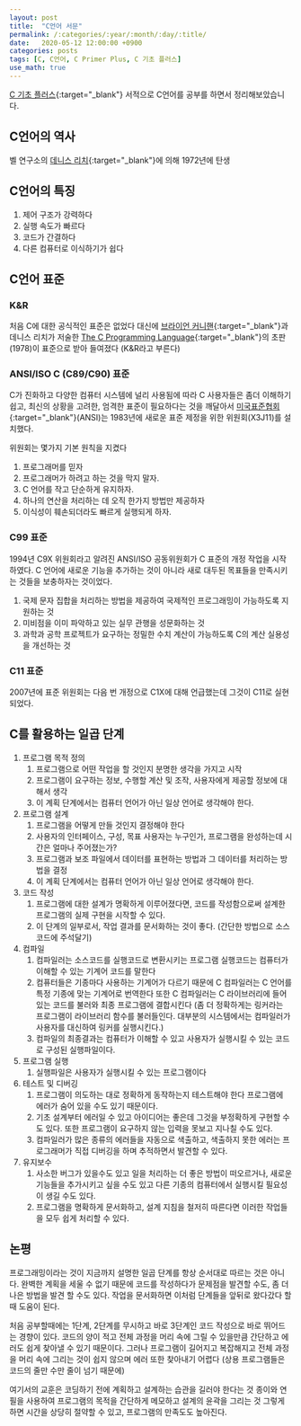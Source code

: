 ```yaml
---
layout: post
title:  "C언어 서문"
permalink: /:categories/:year/:month/:day/:title/
date:   2020-05-12 12:00:00 +0900
categories: posts
tags: [C, C언어, C Primer Plus, C 기초 플러스]
use_math: true
---
```


[C 기초 플러스](http://www.yes24.com/Product/Goods/57614028){:target="_blank"} 서적으로 C언어를 공부를 하면서 정리해보았습니다.


## C언어의 역사
벨 연구소의 [데니스 리치](https://ko.wikipedia.org/wiki/%EB%8D%B0%EB%8B%88%EC%8A%A4_%EB%A6%AC%EC%B9%98){:target="_blank"}에 의해 1972년에 탄생

## C언어의 특징
1. 제어 구조가 강력하다
2. 실행 속도가 빠르다
3. 코드가 간결하다
4. 다른 컴퓨터로 이식하기가 쉽다

## C언어 표준
### K&R
처음 C에 대한 공식적인 표준은 없었다 대신에 [브라이언 커니핸](https://ko.wikipedia.org/wiki/%EB%B8%8C%EB%9D%BC%EC%9D%B4%EC%96%B8_%EC%BB%A4%EB%8B%88%ED%95%B8){:target="_blank"}과 데니스 리치가 저술한 [The C Programming Language](https://en.wikipedia.org/wiki/The_C_Programming_Language){:target="_blank"}의 초판 (1978)이 표준으로 받아 들여졌다 (K&R라고 부른다)

### ANSI/ISO C (C89/C90) 표준 
C가 진화하고 다양한 컴퓨터 시스템에 널리 사용됨에 따라 C 사용자들은 좀더 이해하기 쉽고, 최신의 상황을 고려한, 엄격한 표준이 필요하다는 것을 깨달아서
[미국표준협회](https://ko.wikipedia.org/wiki/%EB%AF%B8%EA%B5%AD_%EA%B5%AD%EA%B0%80%ED%91%9C%EC%A4%80_%ED%98%91%ED%9A%8C){:target="_blank"}(ANSI)는 1983년에 새로운 표준 제정을 위한 위원회(X3J11)를 설치했다.

위원회는 몇가지 기본 원칙을 지켰다
1. 프로그래머를 믿자
2. 프로그래머가 하려고 하는 것을 막지 말자.
3. C 언어를 작고 단순하게 유지하자.
4. 하나의 연산을 처리하는 데 오직 한가지 방법만 제공하자
5. 이식성이 훼손되더라도 빠르게 실행되게 하자.

### C99 표준
1994년 C9X 위원회라고 알려진 ANSI/ISO 공동위원회가 C 표준의 개정 작업을 시작하였다.
C 언어에 새로운 기능을 추가하는 것이 아니라 새로 대두된 목표들을 만족시키는 것들을 보충하자는 것이었다.
1. 국제 문자 집합을 처리하는 방법을 제공하여 국제적인 프로그래밍이 가능하도록 지원하는 것
2. 미비점을 이미 파악하고 있는 실무 관행을 성문화하는 것
3. 과학과 공학 프로젝트가 요구하는 정밀한 수치 계산이 가능하도록 C의 계산 실용성을 개선하는 것

### C11 표준
2007년에 표준 위원회는 다음 번 개정으로 C1X에 대해 언급했는데 그것이 C11로 실현되었다.

## C를 활용하는 일곱 단계
1. 프로그램 목적 정의
    1. 프로그램으로 어떤 작업을 할 것인지 분명한 생각을 가지고 시작
    2. 프로그램이 요구하는 정보, 수행할 계산 및 조작, 사용자에게 제공할 정보에 대해서 생각
    3. 이 계획 단계에서는 컴퓨터 언어가 아닌 일상 언어로 생각해야 한다.
2. 프로그램 설계
    1. 프로그램을 어떻게 만들 것인지 결정해야 한다
    2. 사용자의 인터페이스, 구성, 목표 사용자는 누구인가, 프로그램을 완성하는데 시간은 얼마나 주어졌는가?
    3. 프로그램과 보조 파일에서 데이터를 표현하는 방법과 그 데이터를 처리하는 방법을 결정
    4. 이 계획 단계에서는 컴퓨터 언어가 아닌 일상 언어로 생각해야 한다.
3. 코드 작성
    1. 프로그램에 대한 설계가 명확하게 이루어졌다면, 코드를 작성함으로써 설계한 프로그램의 실제 구현을 시작할 수 있다.
    2. 이 단계의 일부로서, 작업 결과를 문서화하는 것이 좋다. (간단한 방법으로 소스코드에 주석달기)
4. 컴파일
    1. 컴파일러는 소스코드를 실행코드로 변환시키는 프로그램 실행코드는 컴퓨터가 이해할 수 있는 기계어 코드를 말한다
    2. 컴퓨터들은 기종마다 사용하는 기계어가 다르기 때문에 C 컴파일러는 C 언어를 특정 기종에 맞는 기계어로 번역한다 또한 C 컴파일러는 C 라이브러리에 들어 있는 코드를 불러와 최종 프로그램에 결합시킨다 (좀 더 정확하게는 링커라는 프로그램이 라이브러리 함수를 불러들인다. 대부분의 시스템에서는 컴파일러가 사용자를 대신하여 링커를 실행시킨다.)
    3. 컴파일의 최종결과는 컴퓨터가 이해할 수 있고 사용자가 실행시킬 수 있는 코드로 구성된 실행파일이다.
5. 프로그램 실행
    1. 실행파일은 사용자가 실행시킬 수 있는 프로그램이다
6. 테스트 및 디버깅
    1. 프로그램이 의도하는 대로 정확하게 동작하는지 테스트해야 한다 프로그램에 에러가 숨어 있을 수도 있기 때문이다.
    2. 기초 설계부터 에러일 수 있고 아이디어는 좋은데 그것을 부정확하게 구현할 수도 있다. 또한 프로그램이 요구하지 않는 입력을 못보고 지나칠 수도 있다.
    3. 컴파일러가 많은 종류의 에러들을 자동으로 색출하고, 색출하지 못한 에러는 프로그래머가 직접 디버깅을 하며 추적하면서 발견할 수 있다.
7. 유지보수
    1. 사소한 버그가 있을수도 있고 일을 처리하는 더 좋은 방법이 떠오르거나, 새로운 기능들을 추가시키고 싶을 수도 있고 다른 기종의 컴퓨터에서 실행시킬 필요성이 생길 수도 있다.
    2. 프로그램을 명확하게 문서화하고, 설계 지침을 철저히 따른다면 이러한 작업들을 모두 쉽게 처리할 수 있다.
    
## 논평
프로그래밍이라는 것이 지금까지 설명한 일곱 단계를 항상 순서대로 따르는 것은 아니다.
완벽한 계획을 세울 수 없기 때문에 코드를 작성하다가 문제점을 발견할 수도, 좀 더 나은 방법을 발견 할 수도 있다.
작업을 문서화하면 이처럼 단계들을 앞뒤로 왔다갔다 할때 도움이 된다.

처음 공부할때에는 1단계, 2단계를 무시하고 바로 3단계인 코드 작성으로 바로 뛰어드는 경향이 있다.
코드의 양이 적고 전체 과정을 머리 속에 그릴 수 있을만큼 간단하고 에러도 쉽게 찾아낼 수 있기 때문이다.
그러나 프로그램이 길어지고 복잡해지고 전체 과정을 머리 속에 그리는 것이 쉽지 않으며 에러 또한 찾아내기 어렵다 (상용 프로그램들은 코드의 줄만 수만 줄이 넘기 때문에)

여기서의 교훈은 코딩하기 전에 계획하고 설계하는 습관을 길러야 한다는 것
종이와 연필을 사용하여 프로그램의 목적을 간단하게 메모하고 설계의 윤곽을 그리는 것
그렇게 하면 시간을 상당히 절약할 수 있고, 프로그램의 만족도도 높아진다.

